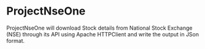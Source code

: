 # ProjectNseOne
ProjectNseOne will download Stock details from National Stock Exchange (NSE) through its API using Apache HTTPClient and write the output in JSon format.  
